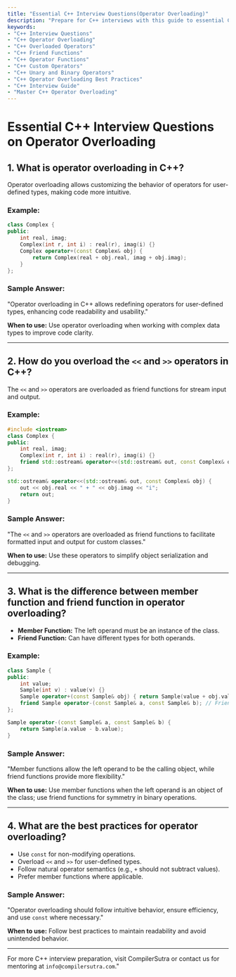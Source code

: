 ```yaml
---
title: "Essential C++ Interview Questions(Operator Overloading)"
description: "Prepare for C++ interviews with this guide to essential C++ interview questions on operator overloading. Learn how to overload operators, use friend functions, and implement best practices."
keywords:
- "C++ Interview Questions"
- "C++ Operator Overloading"
- "C++ Overloaded Operators"
- "C++ Friend Functions"
- "C++ Operator Functions"
- "C++ Custom Operators"
- "C++ Unary and Binary Operators"
- "C++ Operator Overloading Best Practices"
- "C++ Interview Guide"
- "Master C++ Operator Overloading"
---
```


# **Essential C++ Interview Questions on Operator Overloading**

## **1. What is operator overloading in C++?**
Operator overloading allows customizing the behavior of operators for user-defined types, making code more intuitive.

### **Example:**
```cpp
class Complex {
public:
    int real, imag;
    Complex(int r, int i) : real(r), imag(i) {}
    Complex operator+(const Complex& obj) {
        return Complex(real + obj.real, imag + obj.imag);
    }
};
```

### **Sample Answer:**
"Operator overloading in C++ allows redefining operators for user-defined types, enhancing code readability and usability."

**When to use:** Use operator overloading when working with complex data types to improve code clarity.

---

## **2. How do you overload the `<<` and `>>` operators in C++?**
The `<<` and `>>` operators are overloaded as friend functions for stream input and output.

### **Example:**
```cpp
#include <iostream>
class Complex {
public:
    int real, imag;
    Complex(int r, int i) : real(r), imag(i) {}
    friend std::ostream& operator<<(std::ostream& out, const Complex& obj);
};

std::ostream& operator<<(std::ostream& out, const Complex& obj) {
    out << obj.real << " + " << obj.imag << "i";
    return out;
}
```

### **Sample Answer:**
"The `<<` and `>>` operators are overloaded as friend functions to facilitate formatted input and output for custom classes."

**When to use:** Use these operators to simplify object serialization and debugging.

---

## **3. What is the difference between member function and friend function in operator overloading?**
- **Member Function:** The left operand must be an instance of the class.
- **Friend Function:** Can have different types for both operands.

### **Example:**
```cpp
class Sample {
public:
    int value;
    Sample(int v) : value(v) {}
    Sample operator+(const Sample& obj) { return Sample(value + obj.value); } // Member function
    friend Sample operator-(const Sample& a, const Sample& b); // Friend function
};

Sample operator-(const Sample& a, const Sample& b) {
    return Sample(a.value - b.value);
}
```

### **Sample Answer:**
"Member functions allow the left operand to be the calling object, while friend functions provide more flexibility."

**When to use:** Use member functions when the left operand is an object of the class; use friend functions for symmetry in binary operations.

---

## **4. What are the best practices for operator overloading?**
- Use `const` for non-modifying operations.
- Overload `<<` and `>>` for user-defined types.
- Follow natural operator semantics (e.g., `+` should not subtract values).
- Prefer member functions where applicable.

### **Sample Answer:**
"Operator overloading should follow intuitive behavior, ensure efficiency, and use `const` where necessary."

**When to use:** Follow best practices to maintain readability and avoid unintended behavior.

---

For more C++ interview preparation, visit CompilerSutra or contact us for mentoring at `info@compilersutra.com`."